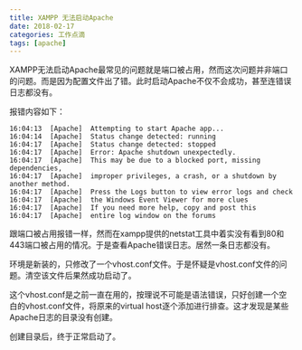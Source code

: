 ```yaml
---
title: XAMPP 无法启动Apache
date: 2018-02-17
categories: 工作点滴
tags: [apache]
---
```



XAMPP无法启动Apache最常见的问题就是端口被占用，然而这次问题并非端口的问题。而是因为配置文件出了错。此时启动Apache不仅不会成功，甚至连错误日志都没有。

<!--more-->
报错内容如下：
```
16:04:13  [Apache] 	Attempting to start Apache app...
16:04:14  [Apache] 	Status change detected: running
16:04:17  [Apache] 	Status change detected: stopped
16:04:17  [Apache] 	Error: Apache shutdown unexpectedly.
16:04:17  [Apache] 	This may be due to a blocked port, missing dependencies, 
16:04:17  [Apache] 	improper privileges, a crash, or a shutdown by another method.
16:04:17  [Apache] 	Press the Logs button to view error logs and check
16:04:17  [Apache] 	the Windows Event Viewer for more clues
16:04:17  [Apache] 	If you need more help, copy and post this
16:04:17  [Apache] 	entire log window on the forums

```

跟端口被占用报错一样，然而在xampp提供的netstat工具中着实没有看到80和443端口被占用的情况。于是查看Apache错误日志。居然一条日志都没有。

环境是新装的，只修改了一个vhost.conf文件。于是怀疑是vhost.conf文件的问题。清空该文件后果然成功启动了。

这个vhost.conf是之前一直在用的，按理说不可能是语法错误，只好创建一个空白的vhost.conf文件，将原来的virtual host逐个添加进行排查。这才发现是某些Apache日志的目录没有创建。

创建目录后，终于正常启动了。